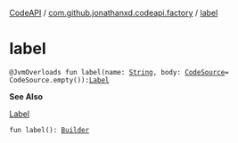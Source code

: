 [CodeAPI](../index.md) / [com.github.jonathanxd.codeapi.factory](index.md) / [label](.)

# label

`@JvmOverloads fun label(name: `[`String`](https://kotlinlang.org/api/latest/jvm/stdlib/kotlin/-string/index.html)`, body: `[`CodeSource`](../com.github.jonathanxd.codeapi/-code-source/index.md)` = CodeSource.empty()): `[`Label`](../com.github.jonathanxd.codeapi.base/-label/index.md)

**See Also**

[Label](../com.github.jonathanxd.codeapi.base/-label/index.md)

`fun label(): `[`Builder`](../com.github.jonathanxd.codeapi.base/-label/-builder/index.md)